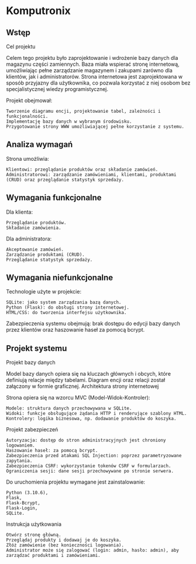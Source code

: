 # Komputronix
## Wstęp
Cel projektu

Celem tego projektu było zaprojektowanie i wdrożenie bazy danych dla magazynu części zamiennych. Baza miała wspierać stronę internetową, umożliwiając pełne zarządzanie magazynem i zakupami zarówno dla klientów, jak i administratorów. Strona internetowa jest zaprojektowana w sposób przyjazny dla użytkownika, co pozwala korzystać z niej osobom bez specjalistycznej wiedzy programistycznej.

Projekt obejmował:

    Tworzenie diagramu encji, projektowanie tabel, zależności i funkcjonalności.
    Implementację bazy danych w wybranym środowisku.
    Przygotowanie strony WWW umożliwiającej pełne korzystanie z systemu.

## Analiza wymagań

Strona umożliwia:

    Klientowi: przeglądanie produktów oraz składanie zamówień.
    Administratorowi: zarządzanie zamówieniami, klientami, produktami (CRUD) oraz przeglądanie statystyk sprzedaży.

## Wymagania funkcjonalne

Dla klienta:

    Przeglądanie produktów.
    Składanie zamówienia.

Dla administratora:

    Akceptowanie zamówień.
    Zarządzanie produktami (CRUD).
    Przeglądanie statystyk sprzedaży.

## Wymagania niefunkcjonalne

Technologie użyte w projekcie:

    SQLite: jako system zarządzania bazą danych.
    Python (Flask): do obsługi strony internetowej.
    HTML/CSS: do tworzenia interfejsu użytkownika.

Zabezpieczenia systemu obejmują: brak dostępu do edycji bazy danych przez klientów oraz haszowanie haseł za pomocą bcrypt.
## Projekt systemu
Projekt bazy danych

Model bazy danych opiera się na kluczach głównych i obcych, które definiują relacje między tabelami. Diagram encji oraz relacji został załączony w formie graficznej.
Architektura strony internetowej

Strona opiera się na wzorcu MVC (Model-Widok-Kontroler):

    Modele: struktura danych przechowywana w SQLite.
    Widoki: funkcje obsługujące żądania HTTP i renderujące szablony HTML.
    Kontrolery: logika biznesowa, np. dodawanie produktów do koszyka.

Projekt zabezpieczeń

    Autoryzacja: dostęp do stron administracyjnych jest chroniony logowaniem.
    Haszowanie haseł: za pomocą bcrypt.
    Zabezpieczenia przed atakami SQL Injection: poprzez parametryzowane zapytania.
    Zabezpieczenia CSRF: wykorzystanie tokenów CSRF w formularzach.
    Ograniczenia sesji: dane sesji przechowywane po stronie serwera.

Do uruchomienia projektu wymagane jest zainstalowanie:

    Python (3.10.6),
    Flask,
    Flask-Bcrypt,
    Flask-Login,
    SQLite.

Instrukcja użytkowania

    Otwórz stronę główną.
    Przeglądaj produkty i dodawaj je do koszyka.
    Złóż zamówienie (bez konieczności logowania).
    Administrator może się zalogować (login: admin, hasło: admin), aby zarządzać produktami i zamówieniami.
